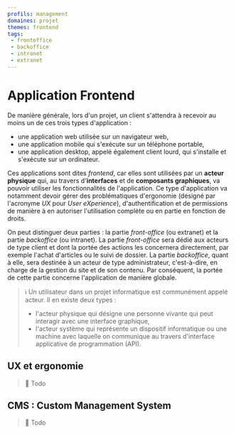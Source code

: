 ```yaml
---
profils: management
domaines: projet
themes: frontend
tags:
 - frontoffice
 - backoffice
 - intranet
 - extranet
---
```

# Application Frontend

De manière générale, lors d'un projet, un client s'attendra à recevoir au moins un de ces trois types d'application :

- une application web utilisée sur un navigateur web,  
- une application mobile qui s'exécute sur un téléphone portable,  
- une application desktop, appelé également client lourd, qui s'installe et s'exécute sur un ordinateur.

Ces applications sont dites _frontend_, car elles sont utilisées par un **acteur physique** qui, au travers d'**interfaces** et de **composants graphiques**, va pouvoir utiliser les fonctionnalités de l'application. Ce type d'application va notamment devoir gérer des problématiques d'ergonomie (désigné par l'acronyme _UX_ pour _User eXperience_), d'authentification et de permissions de manière à en autoriser l'utilisation complète ou en partie en fonction de droits.

On peut distinguer deux parties : la partie *front-office* (ou extranet) et la partie *backoffice* (ou intranet). La partie _front-office_ sera dédié aux acteurs de type client et dont la portée des actions les concernera directement, par exemple l'achat d'articles ou le suivi de dossier. La partie _backoffice_, quant à elle, sera destinée à un acteur de type administrateur, c'est-à-dire, en charge de la gestion du site et de son contenu. Par conséquent, la portée de cette partie concerne l'application de manière globale.

>:information_source: Un utilisateur dans un projet informatique est communément appelé acteur. Il en existe deux types :  
>- l'acteur physique qui désigne une personne vivante qui peut interagir avec une interface graphique,  
>- l'acteur système qui représente un dispositif informatique ou une machine avec laquelle on communique au travers d'interface applicative de programmation (API).

## UX et ergonomie

>:construction: Todo

## CMS : Custom Management System 

>:construction: Todo
